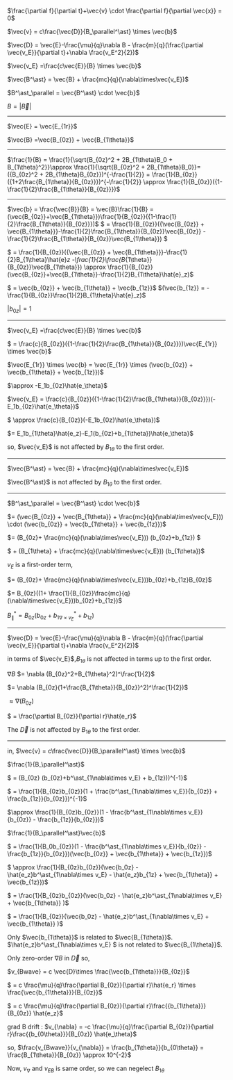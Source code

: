 
$\frac{\partial f}{\partial t}+\vec{v} \cdot \frac{\partial f}{\partial \vec{x}} = 0$

$\vec{v} = c\frac{\vec{D}}{B_\parallel^\ast} \times \vec{b}$

$\vec{D} = \vec{E}-\frac{\mu}{q}\nabla B - \frac{m}{q}(\frac{\partial \vec{v_E}}{\partial t}+\nabla \frac{v_E^2}{2})$

$\vec{v_E} =\frac{c\vec{E}}{B} \times \vec{b}$

$\vec{B^\ast} = \vec{B} + \frac{mc}{q}(\nabla\times\vec{v_E})$

$B^\ast_\parallel = \vec{B^\ast} \cdot \vec{b}$

$B = |\vec{B}|$

---


$\vec{E} = \vec{E_{1r}}$

$\vec{B} =\vec{B_{0z}} + \vec{B_{1\theta}}$

---

$\frac{1}{B} = \frac{1}{\sqrt{B_{0z}^2 + 2B_{1\theta}B_0 + B_{1\theta}^2}}\approx \frac{1}{\sqrt{B_{0z}^2 + 2B_{1\theta}B_0}}= ({B_{0z}^2 + 2B_{1\theta}B_{0z}})^{-\frac{1}{2}} = \frac{1}{B_{0z}}({1+2\frac{B_{1\theta}}{B_{0z}}})^{-\frac{1}{2}} \approx \frac{1}{B_{0z}}({1-\frac{1}{2}\frac{B_{1\theta}}{B_{0z}}})$

---

$\vec{b} = \frac{\vec{B}}{B} = \vec{B}\frac{1}{B} = (\vec{B_{0z}}+\vec{B_{1\theta}})\frac{1}{B_{0z}}({1-\frac{1}{2}\frac{B_{1\theta}}{B_{0z}}})$
$ = \frac{1}{B_{0z}}({\vec{B_{0z}} + \vec{B_{1\theta}}}-\frac{1}{2}\frac{B_{1\theta}}{B_{0z}}\vec{B_{0z}} -\frac{1}{2}\frac{B_{1\theta}}{B_{0z}}\vec{B_{1\theta}}) $

$  = \frac{1}{B_{0z}}({\vec{B_{0z}} + \vec{B_{1\theta}}}-\frac{1}{2}B_{1\theta}\hat{e}_z -\frac{1}{2}\frac{B_{1\theta}}{B_{0z}}\vec{B_{1\theta}}) \approx  \frac{1}{B_{0z}}(\vec{B_{0z}}+\vec{B_{1\theta}}-\frac{1}{2}B_{1\theta}\hat{e}_z)$

$ = \vec{b_{0z}} + \vec{b_{1\theta}} + \vec{b_{1z}}$
$(\vec{b_{1z}} = -\frac{1}{B_{0z}}\frac{1}{2}B_{1\theta}\hat{e}_z)$

$|b_{0z}| = 1$

---

$\vec{v_E} =\frac{c\vec{E}}{B} \times \vec{b}$

$ = \frac{c}{B_{0z}}({1-\frac{1}{2}\frac{B_{1\theta}}{B_{0z}}})\vec{E_{1r}} \times \vec{b}$

$\vec{E_{1r}} \times \vec{b} = \vec{E_{1r}} \times (\vec{b_{0z}} + \vec{b_{1\theta}} + \vec{b_{1z}})$


$\approx -E_1b_{0z}\hat{e_\theta}$

$\vec{v_E}  = \frac{c}{B_{0z}}({1-\frac{1}{2}\frac{B_{1\theta}}{B_{0z}}})(-E_1b_{0z}\hat{e_\theta})$

$ \approx \frac{c}{B_{0z}}(-E_1b_{0z}\hat{e_\theta})$

$= E_1b_{1\theta}\hat{e_z}-E_1(b_{0z}+b_{1\theta})\hat{e_\theta}$

so,  $\vec{v_E}$ is not affected by $B_{1\theta}$ to the first order.

---

$\vec{B^\ast} = \vec{B} + \frac{mc}{q}(\nabla\times\vec{v_E})$

$\vec{B^\ast}$ is not affected by $B_{1\theta}$ to the first order.

---

$B^\ast_\parallel = \vec{B^\ast} \cdot \vec{b}$

$= (\vec{B_{0z}} + \vec{B_{1\theta}} + \frac{mc}{q}(\nabla\times\vec{v_E})) \cdot  (\vec{b_{0z}} + \vec{b_{1\theta}} + \vec{b_{1z}})$

$= (B_{0z}+ \frac{mc}{q}(\nabla\times\vec{v_E}))   (b_{0z}+b_{1z}) $

$ + (B_{1\theta} + \frac{mc}{q}(\nabla\times\vec{v_E})) (b_{1\theta})$

$v_E$ is a first-order term,


$= (B_{0z}+ \frac{mc}{q}(\nabla\times\vec{v_E}))b_{0z}+b_{1z}B_{0z}$

$= B_{0z}((1+ \frac{1}{B_{0z}}\frac{mc}{q}(\nabla\times\vec{v_E}))b_{0z}+b_{1z})$

$B^\ast_\parallel = B_{0z} (b_{0z}+b^\ast_{1\nabla\times v_E} + b_{1z})$

---



$\vec{D} = \vec{E}-\frac{\mu}{q}\nabla B - \frac{m}{q}(\frac{\partial \vec{v_E}}{\partial t}+\nabla \frac{v_E^2}{2})$

in terms of $\vec{v_E}$,$B_{1\theta}$ is not affected in terms up to the first order.

$\nabla B$
$= \nabla (B_{0z}^2+B_{1\theta}^2)^\frac{1}{2}$

$= \nabla (B_{0z}(1+\frac{B_{1\theta}}{B_{0z}}^2)^\frac{1}{2})$

$\approx \nabla (B_{0z})$

$ = \frac{\partial B_{0z}}{\partial r}\hat{e_r}$

 The $\vec{D}$ is not affected by $B_{1\theta}$ to the first order.

---

in, 
$\vec{v} = c\frac{\vec{D}}{B_\parallel^\ast} \times \vec{b}$

$\frac{1}{B_\parallel^\ast}$

$ = (B_{0z} (b_{0z}+b^\ast_{1\nabla\times v_E} + b_{1z}))^{-1}$

$ = \frac{1}{B_{0z}b_{0z}}(1 + \frac{b^\ast_{1\nabla\times v_E}}{b_{0z}} + \frac{b_{1z}}{b_{0z}})^{-1}$

$\approx \frac{1}{B_{0z}b_{0z}}(1 - \frac{b^\ast_{1\nabla\times v_E}}{b_{0z}} - \frac{b_{1z}}{b_{0z}})$

$\frac{1}{B_\parallel^\ast}\vec{b}$

$ = \frac{1}{B_0b_{0z}}(1 - \frac{b^\ast_{1\nabla\times v_E}}{b_{0z}} - \frac{b_{1z}}{b_{0z}})(\vec{b_{0z}} + \vec{b_{1\theta}} + \vec{b_{1z}})$

$ \approx \frac{1}{B_{0z}b_{0z}}(\vec{b_0z} - \hat{e_z}b^\ast_{1\nabla\times v_E} - \hat{e_z}b_{1z} + \vec{b_{1\theta}} + \vec{b_{1z}})$

$ = \frac{1}{B_{0z}b_{0z}}(\vec{b_0z} - \hat{e_z}b^\ast_{1\nabla\times v_E} + \vec{b_{1\theta}} )$

$ = \frac{1}{B_{0z}}(\vec{b_0z} - \hat{e_z}b^\ast_{1\nabla\times v_E} + \vec{b_{1\theta}} )$

Only $\vec{b_{1\theta}}$ is related to $\vec{B_{1\theta}}$. 
$\hat{e_z}b^\ast_{1\nabla\times v_E} $ is not related to $\vec{B_{1\theta}}$.

Only zero-order $\nabla B$ in $\vec{D}$ so, 

$v_{Bwave} = c \vec{D}\times \frac{\vec{b_{1\theta}}}{B_{0z}}$


$ = c \frac{\mu}{q}\frac{\partial B_{0z}}{\partial r}\hat{e_r} \times \frac{\vec{b_{1\theta}}}{B_{0z}}$

$ = c \frac{\mu}{q}\frac{\partial B_{0z}}{\partial r}\frac{{b_{1\theta}}}{B_{0z}} \hat{e_z}$

grad B drift : 
$v_{\nabla} = -c \frac{\mu}{q}\frac{\partial B_{0z}}{\partial r}\frac{{b_{0\theta}}}{B_{0z}} \hat{e_\theta}$

so, $\frac{v_{Bwave}}{v_{\nabla}} = \frac{b_{1\theta}}{b_{0\theta}} = \frac{B_{1\theta}}{B_{0z}} \approx 10^{-2}$

Now, $v_\nabla$ and $v_{EB}$ is same order, so we can negelect $B_{1\theta}$